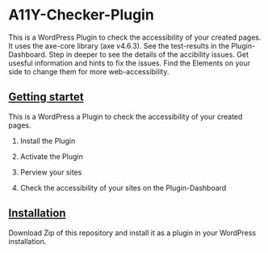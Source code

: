 # A11Y-Checker-Plugin 

This is a WordPress Plugin to check the accessibility of your created pages. It uses the axe-core library (axe v4.6.3). See the test-results in the Plugin-Dashboard. Step in deeper to see the details of the accibility issues. Get usesful information and hints to fix the issues. Find the Elements on your side to change them for more web-accessibility.


## [Getting startet](#getting-startet)  

This is a WordPress a Plugin to check the accessibility of your created pages. 

1. Install the Plugin

2. Activate the Plugin

3. Perview your sites

4. Check the accessibility of your sites on the Plugin-Dashboard


## [Installation](#installation)

Download Zip of this repository and install it as a plugin in your WordPress installation.

